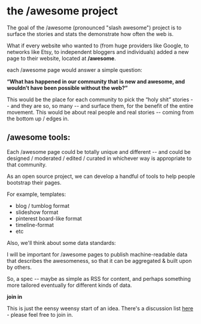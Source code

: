 # the /awesome project

The goal of the /awesome (pronounced "slash awesome") project is to surface the stories and stats the demonstrate how often the web is.

What if every website who wanted to (from huge providers like Google, to networks like Etsy, to independent bloggers and individuals) added a new page to their website, located at **/awesome**.

each /awesome page would answer a simple question:

**“What has happened in our community that is new and awesome, and wouldn’t have been possible without the web?”**

This would be the place for each community to pick the “holy shit” stories -- and they are so, so many -- and surface them, for the benefit of the entire movement.   This would be about real people and real stories -- coming from the bottom up / edges in.  

## /awesome tools:

Each /awesome page could be totally unique and different -- and could be designed / moderated / edited / curated in whichever way is appropriate to that community.

As an open source project, we can develop a handful of tools to help people bootstrap their pages.

For example, templates:
 * blog / tumblog format
 * slideshow format
 * pinterest board-like format
 * timeline-format
 * etc

Also, we'll think about some data standards:

I will be important for /awesome pages to publish machine-readable data that describes the awesomeness, so that it can be aggregated & built upon by others.

So, a spec -- maybe as simple as RSS for content, and perhaps something more tailored eventually for different kinds of data.

**join in**

This is just the eensy weensy start of an idea.  There's a discussion list [here](https://groups.google.com/forum/?fromgroups#!forum/slashawesome) - please feel free to join in.
